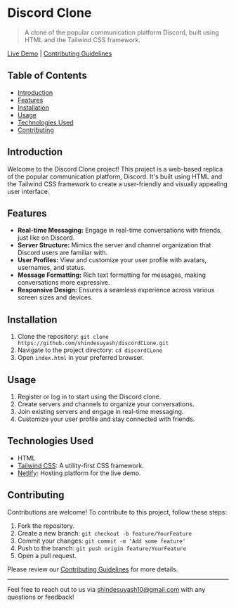 # Discord Clone



> A clone of the popular communication platform Discord, built using HTML and the Tailwind CSS framework.

[Live Demo](shindesuyash-dc-clone.netlify.app) | [Contributing Guidelines](CONTRIBUTING.md) <!-- If you have contributing guidelines -->

## Table of Contents

- [Introduction](#introduction)
- [Features](#features)
- [Installation](#installation)
- [Usage](#usage)
- [Technologies Used](#technologies-used)
- [Contributing](#contributing)
  

## Introduction

Welcome to the Discord Clone project! This project is a web-based replica of the popular communication platform, Discord. It's built using HTML and the Tailwind CSS framework to create a user-friendly and visually appealing user interface.

## Features

- **Real-time Messaging:** Engage in real-time conversations with friends, just like on Discord.
- **Server Structure:** Mimics the server and channel organization that Discord users are familiar with.
- **User Profiles:** View and customize your user profile with avatars, usernames, and status.
- **Message Formatting:** Rich text formatting for messages, making conversations more expressive.
- **Responsive Design:** Ensures a seamless experience across various screen sizes and devices.

## Installation

1. Clone the repository: `git clone https://github.com/shindesuyash/discordCLone.git`
2. Navigate to the project directory: `cd discordCLone`
3. Open `index.html` in your preferred browser.

## Usage

1. Register or log in to start using the Discord clone.
2. Create servers and channels to organize your conversations.
3. Join existing servers and engage in real-time messaging.
4. Customize your user profile and stay connected with friends.

## Technologies Used

- HTML
- [Tailwind CSS](https://tailwindcss.com): A utility-first CSS framework.
- [Netlify](https://www.netlify.com): Hosting platform for the live demo.

## Contributing

Contributions are welcome! To contribute to this project, follow these steps:

1. Fork the repository.
2. Create a new branch: `git checkout -b feature/YourFeature`
3. Commit your changes: `git commit -m 'Add some feature'`
4. Push to the branch: `git push origin feature/YourFeature`
5. Open a pull request.

Please review our [Contributing Guidelines](CONTRIBUTING.md) for more details.



---

Feel free to reach out to us via [shindesuyash10@gmail.com](mailto:shindesuyash10@gmail.com) with any questions or feedback!
